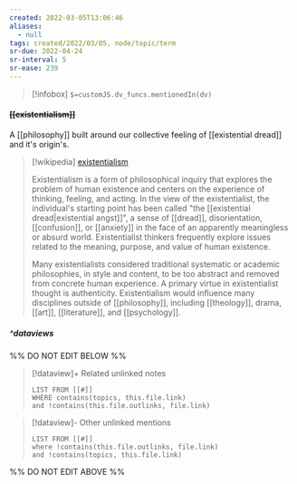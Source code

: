```yaml
---
created: 2022-03-05T13:06:46 
aliases:
  - null
tags: created/2022/03/05, node/topic/term
sr-due: 2022-04-24
sr-interval: 5
sr-ease: 239
---
```

> [!infobox]
`$=customJS.dv_funcs.mentionedIn(dv)`

#### <s class="topic-title">[[existentialism]]</s>

A [[philosophy]] built around our collective feeling of [[existential dread]] and it's origin's.

> [!wikipedia] [existentialism](https://en.wikipedia.org/wiki/Existentialism)
> 
> Existentialism is a form of philosophical inquiry that explores the problem of human existence and centers on the experience of thinking, feeling, and acting. 
> In the view of the existentialist, the individual's starting point has been called "the [[existential dread|existential angst]]", a sense of [[dread]], disorientation, [[confusion]], or [[anxiety]] in the face of an apparently meaningless or absurd world. Existentialist thinkers frequently explore issues related to the meaning, purpose, and value of human existence.
> 
> Many existentialists considered traditional systematic or academic philosophies, in style and content, to be too abstract and removed from concrete human experience. A primary virtue in existentialist thought is authenticity. Existentialism would influence many disciplines outside of [[philosophy]], including [[theology]], drama, [[art]], [[literature]], and [[psychology]].
>

##### ^dataviews

%% DO NOT EDIT BELOW %%
> [!dataview]+ Related unlinked notes
> ```dataview
> LIST FROM [[#]]
> WHERE contains(topics, this.file.link)
> and !contains(this.file.outlinks, file.link)
> ```
 
> [!dataview]- Other unlinked mentions
> ```dataview
> LIST FROM [[#]]
> where !contains(this.file.outlinks, file.link)
> and !contains(topics, this.file.link)
> ```

%% DO NOT EDIT ABOVE %%

